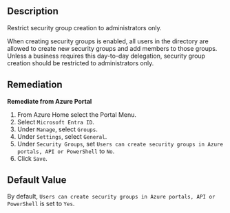 ## Description

Restrict security group creation to administrators only.

When creating security groups is enabled, all users in the directory are allowed to create new security groups and add members to those groups. Unless a business requires this day-to-day delegation, security group creation should be restricted to administrators only.

## Remediation

**Remediate from Azure Portal**

1. From Azure Home select the Portal Menu.
2. Select `Microsoft Entra ID`.
3. Under `Manage`, select `Groups`.
4. Under `Settings`, select `General`.
5. Under `Security Groups`, set `Users can create security groups in Azure portals, API or PowerShell` to `No`.
6. Click `Save`.

## Default Value

By default, `Users can create security groups in Azure portals, API or PowerShell` is set to `Yes`.

